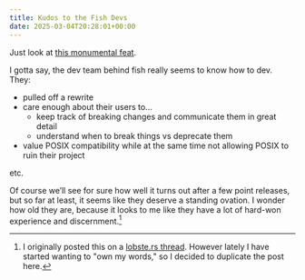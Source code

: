 ```yaml
---
title: Kudos to the Fish Devs
date: 2025-03-04T20:28:01+00:00
---
```


Just look at [this monumental feat][fish-release].

I gotta say, the dev team behind fish really seems to know how to dev. They:

* pulled off a rewrite
* care enough about their users to...
  * keep track of breaking changes and communicate them in great detail
  * understand when to break things vs deprecate them
* value POSIX compatibility while at the same time not allowing POSIX to ruin their
  project

etc.

Of course we’ll see for sure how well it turns out after a few point releases, but so
far at least, it seems like they deserve a standing ovation. I wonder how old they are,
because it looks to me like they have a lot of hard-won experience and discernment.[^1]

[fish-release]: https://github.com/fish-shell/fish-shell/releases/tag/4.0.0

[lobsters]: https://lobste.rs/s/ym7xhm/release_fish_shell_4_0_0_now_ported_rust#c_qavfls

[^1]: I originally posted this on a [lobste.rs thread][lobsters]. However lately I have
    started wanting to "own my words," so I decided to duplicate the post here.
